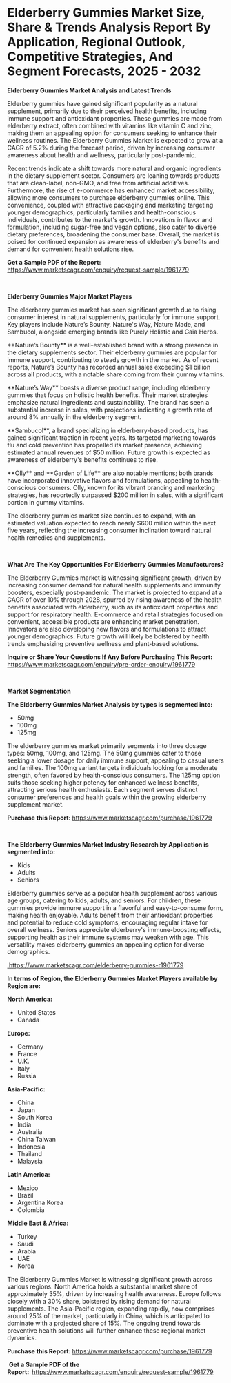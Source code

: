 <p><h1>Elderberry Gummies Market Size, Share & Trends Analysis Report By Application, Regional Outlook, Competitive Strategies, And Segment Forecasts, 2025 - 2032</h1></p><p><strong>Elderberry Gummies Market Analysis and Latest Trends</strong></p>
<p><p>Elderberry gummies have gained significant popularity as a natural supplement, primarily due to their perceived health benefits, including immune support and antioxidant properties. These gummies are made from elderberry extract, often combined with vitamins like vitamin C and zinc, making them an appealing option for consumers seeking to enhance their wellness routines. The Elderberry Gummies Market is expected to grow at a CAGR of 5.2% during the forecast period, driven by increasing consumer awareness about health and wellness, particularly post-pandemic.</p><p>Recent trends indicate a shift towards more natural and organic ingredients in the dietary supplement sector. Consumers are leaning towards products that are clean-label, non-GMO, and free from artificial additives. Furthermore, the rise of e-commerce has enhanced market accessibility, allowing more consumers to purchase elderberry gummies online. This convenience, coupled with attractive packaging and marketing targeting younger demographics, particularly families and health-conscious individuals, contributes to the market's growth. Innovations in flavor and formulation, including sugar-free and vegan options, also cater to diverse dietary preferences, broadening the consumer base. Overall, the market is poised for continued expansion as awareness of elderberry's benefits and demand for convenient health solutions rise.</p></p>
<p><strong>Get a Sample PDF of the Report:&nbsp;</strong> <a href="https://www.marketscagr.com/enquiry/request-sample/1961779?utm_campaign=2954&utm_medium=2&utm_source=Github&utm_content=ia&utm_term=19042025&utm_id=elderberry-gummies">https://www.marketscagr.com/enquiry/request-sample/1961779</a></p>
<p>&nbsp;</p>
<p><strong>Elderberry Gummies Major Market Players</strong></p>
<p><p>The elderberry gummies market has seen significant growth due to rising consumer interest in natural supplements, particularly for immune support. Key players include Nature’s Bounty, Nature's Way, Nature Made, and Sambucol, alongside emerging brands like Purely Holistic and Gaia Herbs.</p><p>**Nature’s Bounty** is a well-established brand with a strong presence in the dietary supplements sector. Their elderberry gummies are popular for immune support, contributing to steady growth in the market. As of recent reports, Nature’s Bounty has recorded annual sales exceeding $1 billion across all products, with a notable share coming from their gummy vitamins.</p><p>**Nature’s Way** boasts a diverse product range, including elderberry gummies that focus on holistic health benefits. Their market strategies emphasize natural ingredients and sustainability. The brand has seen a substantial increase in sales, with projections indicating a growth rate of around 8% annually in the elderberry segment.</p><p>**Sambucol**, a brand specializing in elderberry-based products, has gained significant traction in recent years. Its targeted marketing towards flu and cold prevention has propelled its market presence, achieving estimated annual revenues of $50 million. Future growth is expected as awareness of elderberry's benefits continues to rise.</p><p>**Olly** and **Garden of Life** are also notable mentions; both brands have incorporated innovative flavors and formulations, appealing to health-conscious consumers. Olly, known for its vibrant branding and marketing strategies, has reportedly surpassed $200 million in sales, with a significant portion in gummy vitamins.</p><p>The elderberry gummies market size continues to expand, with an estimated valuation expected to reach nearly $600 million within the next five years, reflecting the increasing consumer inclination toward natural health remedies and supplements.</p></p>
<p>&nbsp;</p>
<p><strong>What Are The Key Opportunities For Elderberry Gummies Manufacturers?</strong></p>
<p><p>The Elderberry Gummies market is witnessing significant growth, driven by increasing consumer demand for natural health supplements and immunity boosters, especially post-pandemic. The market is projected to expand at a CAGR of over 10% through 2028, spurred by rising awareness of the health benefits associated with elderberry, such as its antioxidant properties and support for respiratory health. E-commerce and retail strategies focused on convenient, accessible products are enhancing market penetration. Innovators are also developing new flavors and formulations to attract younger demographics. Future growth will likely be bolstered by health trends emphasizing preventive wellness and plant-based solutions.</p></p>
<p><strong>Inquire or Share Your Questions If Any Before Purchasing This Report:</strong> <a href="https://www.marketscagr.com/enquiry/pre-order-enquiry/1961779?utm_campaign=2954&utm_medium=2&utm_source=Github&utm_content=ia&utm_term=19042025&utm_id=elderberry-gummies">https://www.marketscagr.com/enquiry/pre-order-enquiry/1961779</a></p>
<p>&nbsp;</p>
<p><strong>Market Segmentation</strong></p>
<p><strong>The Elderberry Gummies Market Analysis by types is segmented into:</strong></p>
<p><ul><li>50mg</li><li>100mg</li><li>125mg</li></ul></p>
<p><p>The elderberry gummies market primarily segments into three dosage types: 50mg, 100mg, and 125mg. The 50mg gummies cater to those seeking a lower dosage for daily immune support, appealing to casual users and families. The 100mg variant targets individuals looking for a moderate strength, often favored by health-conscious consumers. The 125mg option suits those seeking higher potency for enhanced wellness benefits, attracting serious health enthusiasts. Each segment serves distinct consumer preferences and health goals within the growing elderberry supplement market.</p></p>
<p><strong>Purchase this Report:&nbsp;</strong><a href="https://www.marketscagr.com/purchase/1961779?utm_campaign=2954&utm_medium=2&utm_source=Github&utm_content=ia&utm_term=19042025&utm_id=elderberry-gummies">https://www.marketscagr.com/purchase/1961779</a></p>
<p>&nbsp;</p>
<p><strong>The Elderberry Gummies Market Industry Research by Application is segmented into:</strong></p>
<p><ul><li>Kids</li><li>Adults</li><li>Seniors</li></ul></p>
<p><p>Elderberry gummies serve as a popular health supplement across various age groups, catering to kids, adults, and seniors. For children, these gummies provide immune support in a flavorful and easy-to-consume form, making health enjoyable. Adults benefit from their antioxidant properties and potential to reduce cold symptoms, encouraging regular intake for overall wellness. Seniors appreciate elderberry's immune-boosting effects, supporting health as their immune systems may weaken with age. This versatility makes elderberry gummies an appealing option for diverse demographics.</p></p>
<p><a href="https://www.marketscagr.com/elderberry-gummies-r1961779?utm_campaign=2954&utm_medium=2&utm_source=Github&utm_content=ia&utm_term=19042025&utm_id=elderberry-gummies">&nbsp;https://www.marketscagr.com/elderberry-gummies-r1961779</a></p>
<p><strong>In terms of Region, the Elderberry Gummies Market Players available by Region are:</strong></p>
<p>
    <p> <strong> North America: </strong>
        <ul>
            <li>United States</li>
            <li>Canada</li>
        </ul>
        </p> 
    <p> <strong> Europe: </strong>
        <ul>
            <li>Germany</li>
            <li>France</li>
            <li>U.K.</li>
            <li>Italy</li>
            <li>Russia</li>
        </ul>
        </p> 
    <p> <strong> Asia-Pacific: </strong>
        <ul>
            <li>China</li>
            <li>Japan</li>
            <li>South Korea</li>
            <li>India</li>
            <li>Australia</li>
            <li>China Taiwan</li>
            <li>Indonesia</li>
            <li>Thailand</li>
            <li>Malaysia</li>
        </ul>
        </p> 
    <p> <strong> Latin America: </strong>
        <ul>
            <li>Mexico</li>
            <li>Brazil</li>
            <li>Argentina Korea</li>
            <li>Colombia</li>
        </ul>
        </p> 
    <p> <strong> Middle East & Africa: </strong>
        <ul>
            <li>Turkey</li>
            <li>Saudi</li>
            <li>Arabia</li>
            <li>UAE</li>
            <li>Korea</li>
        </ul>
    </p>
    </p>
<p><p>The Elderberry Gummies Market is witnessing significant growth across various regions. North America holds a substantial market share of approximately 35%, driven by increasing health awareness. Europe follows closely with a 30% share, bolstered by rising demand for natural supplements. The Asia-Pacific region, expanding rapidly, now comprises around 25% of the market, particularly in China, which is anticipated to dominate with a projected share of 15%. The ongoing trend towards preventive health solutions will further enhance these regional market dynamics.</p></p>
<p><strong>Purchase this Report: </strong><a href="https://www.marketscagr.com/purchase/1961779?utm_campaign=2954&utm_medium=2&utm_source=Github&utm_content=ia&utm_term=19042025&utm_id=elderberry-gummies">https://www.marketscagr.com/purchase/1961779</a></p>
<p>&nbsp;<strong>Get a Sample PDF of the Report:&nbsp;&nbsp;</strong><a href="https://www.marketscagr.com/enquiry/request-sample/1961779?utm_campaign=2954&utm_medium=2&utm_source=Github&utm_content=ia&utm_term=19042025&utm_id=elderberry-gummies">https://www.marketscagr.com/enquiry/request-sample/1961779</a></p>
<p><strong></strong></p>
<p><p></p><p></p><p></p></p>
